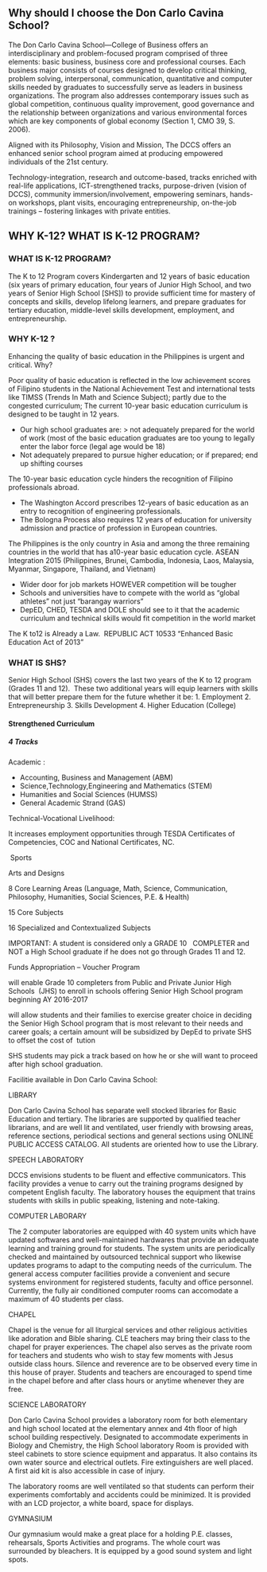 ## Why should I choose the Don Carlo Cavina School?

The Don Carlo Cavina School—College of Business offers an interdisciplinary and problem-focused program comprised of three elements: basic business, business core and professional courses. Each business major consists of courses designed to develop critical thinking, problem solving, interpersonal, communication, quantitative and computer skills needed by graduates to successfully serve as leaders in business organizations. The program also addresses contemporary issues such as global competition, continuous quality improvement, good governance and the relationship between organizations and various environmental forces which are key components of global economy (Section 1, CMO 39, S. 2006).

Aligned with its Philosophy, Vision and Mission, The DCCS offers an enhanced senior school program aimed at producing empowered individuals of the 21st century.

Technology-integration, research and outcome-based, tracks enriched with real-life applications, ICT-strengthened tracks, purpose-driven (vision of DCCS), community immersion/involvement, empowering seminars, hands-on workshops, plant visits, encouraging entrepreneurship, on-the-job trainings – fostering linkages with private entities.

## WHY K-12? WHAT IS K-12 PROGRAM?

### WHAT IS K-12 PROGRAM?

The K to 12 Program covers Kindergarten and 12 years of basic education (six years of primary education, four years of Junior High School, and two years of Senior High School [SHS]) to provide sufficient time for mastery of concepts and skills, develop lifelong learners, and prepare graduates for tertiary education, middle-level skills development, employment, and entrepreneurship.

### WHY K-12 ?

Enhancing the quality of basic education in the Philippines is urgent and critical. Why?

Poor quality of basic education is reflected in the low achievement scores of Filipino students in the National Achievement Test and international tests like TIMSS (Trends In Math and Science Subject); partly due to the congested curriculum; The current 10-year basic education curriculum is designed to be taught in 12 years.

- Our high school graduates are: > not adequately prepared for the world of work (most of the basic education graduates are too young to legally enter the labor force (legal age would be 18)
- Not adequately prepared to pursue higher education; or if prepared; end up shifting courses

The 10-year basic education cycle hinders the recognition of Filipino professionals abroad.

- The Washington Accord prescribes 12-years of basic education as an entry to recognition of engineering professionals.
- The Bologna Process also requires 12 years of education for university admission and practice of profession in European countries.

The Philippines is the only country in Asia and among the three remaining countries in the world that has a10-year basic education cycle. ASEAN Integration 2015 (Philippines, Brunei, Cambodia, Indonesia, Laos, Malaysia, Myanmar, Singapore, Thailand, and Vietnam)

- Wider door for job markets HOWEVER competition will be tougher
- Schools and universities have to compete with the world as “global athletes” not just “barangay warriors”
- DepED, CHED, TESDA and DOLE should see to it that the academic curriculum and technical skills would fit competition in the world market

The K to12 is Already a Law.  REPUBLIC ACT 10533 “Enhanced Basic Education Act of 2013”


### WHAT IS SHS?

Senior High School (SHS) covers the last two years of the K to 12 program (Grades 11 and 12).  These two additional years will equip learners with skills that will better prepare them for the future whether it be:
	1. Employment
	2. Entrepreneurship
	3. Skills Development
	4. Higher Education (College)


#### Strengthened Curriculum

##### 4 Tracks

Academic :

- Accounting, Business and Management (ABM)
- Science,Technology,Engineering and Mathematics (STEM)
- Humanities and Social Sciences (HUMSS)
- General Academic Strand (GAS)

Technical-Vocational Livelihood:



It increases employment opportunities through TESDA Certificates of Competencies, COC and National Certificates, NC.

 Sports

Arts and Designs

8 Core Learning Areas (Language, Math, Science, Communication, Philosophy, Humanities, Social Sciences, P.E. & Health)

15 Core Subjects

16 Specialized and Contextualized Subjects

IMPORTANT: A student is considered only a GRADE 10   COMPLETER and NOT a High School graduate if he does not go through Grades 11 and 12.

Funds Appropriation – Voucher Program

will enable Grade 10 completers from Public and Private Junior High Schools  (JHS) to enroll in schools offering Senior High School program beginning AY 2016-2017

will allow students and their families to exercise greater choice in deciding the Senior High School program that is most relevant to their needs and career goals; a certain amount will be subsidized by DepEd to private SHS to offset the cost of  tution

SHS students may pick a track based on how he or she will want to proceed after high school graduation.

Facilitie available in Don Carlo Cavina School:

LIBRARY

Don Carlo Cavina School has separate well stocked libraries for Basic Education and tertiary. The libraries are supported by qualified teacher librarians, and are well lit and ventilated, user friendly with browsing areas, reference sections, periodical sections and general sections using ONLINE PUBLIC ACCESS CATALOG. All students are oriented how to use the Library.

SPEECH LABORATORY

DCCS envisions students to be fluent and effective communicators. This facility provides a venue to carry out the training programs designed by competent English faculty. The laboratory houses the equipment that trains students with skills in public speaking, listening and note-taking.

COMPUTER LABORARY

The 2 computer laboratories are equipped with 40 system units which have updated softwares and well-maintained hardwares that provide an adequate learning and training ground for students. The system units are periodically checked and maintained by outsourced technical support who likewise updates programs to adapt to the computing needs of the curriculum. The general access computer facilities provide a convenient and secure systems environment for registered students, faculty and office personnel. Currently, the fully air conditioned computer rooms can accomodate a maximum of 40 students per class.

CHAPEL

Chapel is the venue for all liturgical services and other religious activities like adoration and Bible sharing. CLE teachers may bring their class to the chapel for prayer experiences. The chapel also serves as the private room for teachers and students who wish to stay few moments with Jesus outside class hours. Silence and reverence are to be observed every time in this house of prayer. Students and teachers are encouraged to spend time in the chapel before and after class hours or anytime whenever they are free.

SCIENCE LABORATORY

Don Carlo Cavina School provides a laboratory room for both elementary and high school located at the elementary annex and 4th floor of high school building respectively. Designated to accommodate experiments in Biology and Chemistry, the High School laboratory Room is provided with steel cabinets to store science equipment and apparatus. It also contains its own water source and electrical outlets. Fire extinguishers are well placed. A first aid kit is also accessible in case of injury.

The laboratory rooms are well ventilated so that students can perform their experiments comfortably and accidents could be minimized. It is provided with an LCD projector, a white board, space for displays.

GYMNASIUM

Our gymnasium would make a great place for a holding P.E. classes, rehearsals, Sports Activities and programs. The whole court was surrounded by bleachers. It is equipped by a good sound system and light spots.